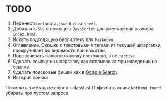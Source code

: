 <h1>TODO</h1>
<ol>
<li>Перенести <code>metadata.json</code> в <code>cheatsheet</code>.</li>
<li>Добавлять <code>SVG</code> с помощью <code>JavaScript</code> для уменьшения размера <code>index.html</code>.</li>
<li>Искать подходящую библиотеку для <code>Markdown</code>.</li>
<li>Оглавление. Окошко с текстовыми <code>h</code> тегами из текущей шпаргалки, прокручивает до видимости при нажатии. </li>
<li>Подсвечивать нажатую кнопку постоянно, а не <code>:active</code>.</li>
<li>Сделать ссылку на шпаргалку как всплывашка при наведении на ссылку.</li>
<li>Сделать поисковые фишки как в <a target="_self" href="./?General/Google Search.md">Google Search</a>.</li>
<li>История поиска</li>
</ol>
<p>Поменять в метадате color на classList
Пофиксить поиск <code>Nothing found</code> убирать при пустом запросе.</p>
<!--
- Параметр поиска `s` в `URL`
    - ?path
    - ?path&s=query
    - ?path\#anchor
    - ?s=query
    - ?s=query\#anchor
    - \#anchor
    - ?path&s=query\#anchor
-->